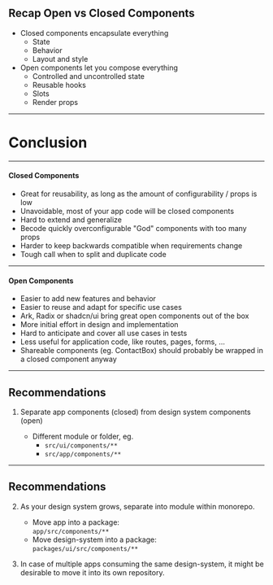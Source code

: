 ## Recap Open vs Closed Components

- Closed components encapsulate everything
  - State
  - Behavior
  - Layout and style
- Open components let you compose everything
  - Controlled and uncontrolled state
  - Reusable hooks
  - Slots
  - Render props

---

# Conclusion

---

#### Closed Components

- Great for reusability, as long as the amount of configurability / props is low <!-- .element: data-marker="✓" -->
- Unavoidable, most of your app code will be closed components <!-- .element: data-marker="✓" -->
- Hard to extend and generalize <!-- .element: data-marker="✕" -->
- Becode quickly overconfigurable "God" components with too many props <!-- .element: data-marker="✕" -->
- Harder to keep backwards compatible when requirements change <!-- .element: data-marker="✕" -->
- Tough call when to split and duplicate code <!-- .element: data-marker="✕" -->

---

#### Open Components

- Easier to add new features and behavior <!-- .element: data-marker="✓" -->
- Easier to reuse and adapt for specific use cases <!-- .element: data-marker="✓" -->
- Ark, Radix or shadcn/ui bring great open components out of the box <!-- .element: data-marker="✓" -->
- More initial effort in design and implementation <!-- .element: data-marker="✕" -->
- Hard to anticipate and cover all use cases in tests <!-- .element: data-marker="✕" -->
- Less useful for application code, like routes, pages, forms, … <!-- .element: data-marker="✕" -->
- Shareable components (eg. ContactBox) should probably be wrapped in a closed
  component anyway <!-- .element: data-marker="✕" -->

---

## Recommendations

1. Separate app components (closed) from design system components (open)

   - Different module or folder, eg.
     - `src/ui/components/**`
     - `src/app/components/**`

---

## Recommendations

2. As your design system grows, separate into module within monorepo.

   - Move app into a package:<br>`app/src/components/**`
   - Move design-system into a package:<br>`packages/ui/src/components/**`

3. In case of multiple apps consuming the same design-system, it might be
   desirable to move it into its own repository.

